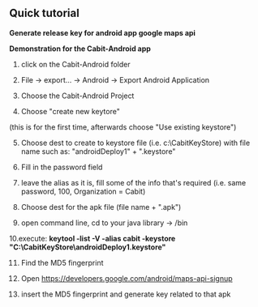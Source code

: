 ## Quick tutorial ##

**Generate release key for android app google maps api**

**Demonstration for the Cabit-Android app**

1. click on the Cabit-Android folder

2. File -> export... -> Android -> Export Android Application

3. Choose the Cabit-Android Project

4. Choose "create new keytore"

(this is for the first time, afterwards choose "Use existing keystore")

5. Choose dest to create to keystore file (i.e. c:\CabitKeyStore) with file name such as: "androidDeploy1" + ".keystore"

6. Fill in the password field

7. leave the alias as it is, fill some of the info that's required (i.e. same password, 100, Organization = Cabit)

8. Choose dest for the apk file (file name + ".apk")

9. open command line, cd to your java library -> /bin

10.execute:
**keytool -list -V -alias cabit -keystore "C:\CabitKeyStore\androidDeploy1.keystore"**

11. Find the MD5 fingerprint

12. Open https://developers.google.com/android/maps-api-signup

13. insert the MD5 fingerprint and generate key related to that apk